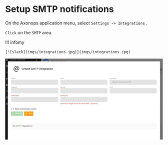# Setup SMTP notifications


On the Axonops application menu, select `Settings -> Integrations` .

`Click` on the `SMTP` area.

!!! infomy 

    [![slack](imgs/integrations.jpg)](imgs/integrations.jpg)


[![Routing key](imgs/email-2.jpg)](imgs/email-2.jpg)

